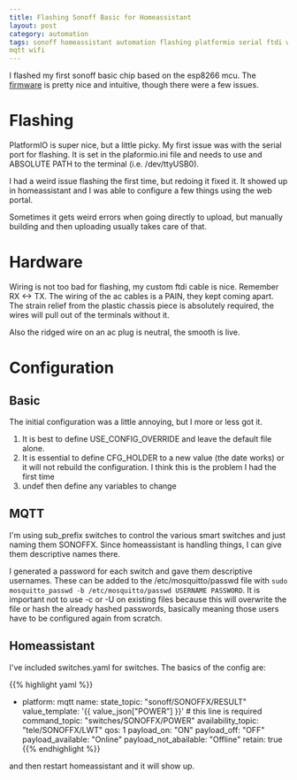 ```yaml
---
title: Flashing Sonoff Basic for Homeassistant
layout: post
category: automation
tags: sonoff homeassistant automation flashing platformio serial ftdi wiring
mqtt wifi
---
```


I flashed my first sonoff basic chip based on the esp8266 mcu. The
[firmware](https://github.com/arendst/Sonoff-Tasmota) is pretty nice and
intuitive, though there were a few issues.

# Flashing

PlatformIO is super nice, but a little picky. My first issue was with the
serial port for flashing. It is set in the plaformio.ini file and needs to use
and ABSOLUTE PATH to the terminal (i.e. /dev/ttyUSB0).

I had a weird issue flashing the first time, but redoing it fixed it. It
showed up in homeassistant and I was able to configure a few things using the
web portal.

Sometimes it gets weird errors when going directly to upload, but manually
building and then uploading usually takes care of that.

# Hardware

Wiring is not too bad for flashing, my custom ftdi cable is nice. Remember RX
<-> TX. The wiring of the ac cables is a PAIN, they kept coming apart. The
strain relief from the plastic chassis piece is absolutely required, the wires
will pull out of the terminals without it.

Also the ridged wire on an ac plug is neutral, the smooth is live.

# Configuration

## Basic

The initial configuration was a little annoying, but I more or less got it.

1. It is best to define USE_CONFIG_OVERRIDE and leave the default file alone.
1. It is essential to define CFG_HOLDER to a new value (the date works) or it
   will not rebuild the configuration. I think this is the problem I had the
first time
1. undef then define any variables to change

## MQTT

I'm using sub_prefix switches to control the various smart switches and just
naming them SONOFFX. Since homeassistant is handling things, I can give them
descriptive names there.

I generated a password for each switch and gave them descriptive usernames.
These can be added to the /etc/mosquitto/passwd file with `sudo
mosquitto_passwd -b /etc/mosquitto/passwd USERNAME PASSWORD`. It is important
not to use -c or -U on existing files because this will overwrite the file or
hash the already hashed passwords, basically meaning those users have to be
configured again from scratch.

## Homeassistant

I've included switches.yaml for switches. The basics of the config are:

{{% highlight yaml %}}
- platform: mqtt
  name:
  state_topic: "sonoff/SONOFFX/RESULT"
  value_template: '{{ value_json["POWER"] }}' # this line is required
  command_topic: "switches/SONOFFX/POWER"
  availability_topic: "tele/SONOFFX/LWT"
  qos: 1
  payload_on: "ON"
  payload_off: "OFF"
  payload_available: "Online"
  payload_not_abailable: "Offline"
  retain: true
{{% endhighlight %}}

and then restart homeassistant and it will show up.
